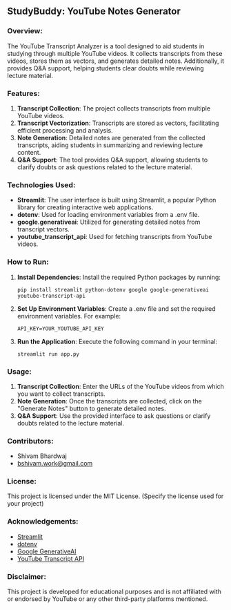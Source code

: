 ## StudyBuddy: YouTube Notes Generator 

### Overview:
The YouTube Transcript Analyzer is a tool designed to aid students in studying through multiple YouTube videos. It collects transcripts from these videos, stores them as vectors, and generates detailed notes. Additionally, it provides Q&A support, helping students clear doubts while reviewing lecture material.

### Features:
1. **Transcript Collection**: The project collects transcripts from multiple YouTube videos.
2. **Transcript Vectorization**: Transcripts are stored as vectors, facilitating efficient processing and analysis.
3. **Note Generation**: Detailed notes are generated from the collected transcripts, aiding students in summarizing and reviewing lecture content.
4. **Q&A Support**: The tool provides Q&A support, allowing students to clarify doubts or ask questions related to the lecture material.

### Technologies Used:
- **Streamlit**: The user interface is built using Streamlit, a popular Python library for creating interactive web applications.
- **dotenv**: Used for loading environment variables from a .env file.
- **google.generativeai**: Utilized for generating detailed notes from transcript vectors.
- **youtube_transcript_api**: Used for fetching transcripts from YouTube videos.

### How to Run:
1. **Install Dependencies**: Install the required Python packages by running:
    ```
    pip install streamlit python-dotenv google google-generativeai youtube-transcript-api
    ```

2. **Set Up Environment Variables**: Create a .env file and set the required environment variables. For example:
    ```
    API_KEY=YOUR_YOUTUBE_API_KEY
    ```

3. **Run the Application**: Execute the following command in your terminal:
    ```
    streamlit run app.py
    ```

### Usage:
1. **Transcript Collection**: Enter the URLs of the YouTube videos from which you want to collect transcripts.
2. **Note Generation**: Once the transcripts are collected, click on the "Generate Notes" button to generate detailed notes.
3. **Q&A Support**: Use the provided interface to ask questions or clarify doubts related to the lecture material.

### Contributors:
- Shivam Bhardwaj
- bshivam.work@gmail.com

### License:
This project is licensed under the MIT License. (Specify the license used for your project)

### Acknowledgements:
- [Streamlit](https://streamlit.io/)
- [dotenv](https://pypi.org/project/python-dotenv/)
- [Google GenerativeAI](https://github.com/google-research/Google-research)
- [YouTube Transcript API](https://github.com/jdepoix/youtube-transcript-api)

### Disclaimer:
This project is developed for educational purposes and is not affiliated with or endorsed by YouTube or any other third-party platforms mentioned.
